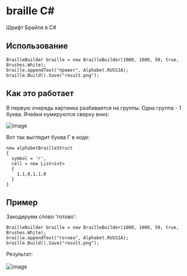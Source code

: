 # braille C#
Шрифт Брайля в C#

## Использование
```
BrailleBuilder braille = new BrailleBuilder(1000, 1000, 50, true, Brushes.White);
braille.appendText("привет", Alphabet.RUSSIA);
braille.Build().Save("result.png");
```
## Как это работает
В первую очередь картинка разбивается на группы. Одна группа - 1 буква. Ячейки нумируются сверху вниз:

![image](https://user-images.githubusercontent.com/74132592/147390584-9dcab117-8935-4a76-99f6-c126ef8b2d20.png)

Вот так выглядит буква Г в коде:
```
new alphabetBrailleStruct
{
  symbol = 'г',
  cell = new List<int>
  {
    1,1,0,1,1,0
  }
}
```
## Пример
Закодируем слово 'готово':<br/>
```
BrailleBuilder braille = new BrailleBuilder(1000, 1000, 50, true, Brushes.White);
braille.appendText("готово", Alphabet.RUSSIA);
braille.Build().Save("result.png");
```
Результат:<br/><br/>
![image](https://user-images.githubusercontent.com/74132592/147390702-17188cac-fa33-4657-8a04-beca0822cd96.png)






